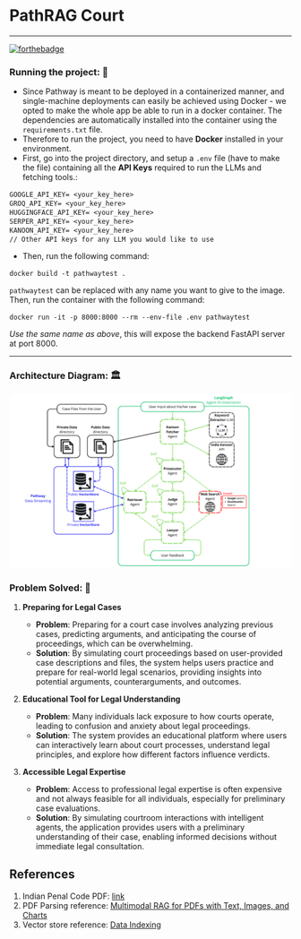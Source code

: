 # PathRAG Court

---

[![forthebadge](https://forthebadge.com/images/badges/made-with-python.svg)](https://forthebadge.com)

### Running the project: 🚀

- Since Pathway is meant to be deployed in a containerized manner, and single-machine deployments can easily be achieved using Docker - we opted to make the whole app be able to run in a docker container. The dependencies are automatically installed into the container using the `requirements.txt` file.
- Therefore to run the project, you need to have **Docker** installed in your environment.
- First, go into the project directory, and setup a `.env` file (have to make the file) containing all the **API Keys** required to run the LLMs and fetching tools.:

```env
GOOGLE_API_KEY= <your_key_here>
GROQ_API_KEY= <your_key_here>
HUGGINGFACE_API_KEY= <your_key_here>
SERPER_API_KEY= <your_key_here>
KANOON_API_KEY= <your_key_here>
// Other API keys for any LLM you would like to use
```

- Then, run the following command:

```terminal
docker build -t pathwaytest .
```

`pathwaytest` can be replaced with any name you want to give to the image.
Then, run the container with the following command:

```terminal
docker run -it -p 8000:8000 --rm --env-file .env pathwaytest
```

_Use the same name as above_, this will expose the backend FastAPI server at port 8000.

---

### Architecture Diagram: 🏛️

![Architecture diagram](./architecture.png)

### Problem Solved: 🎯

1. **Preparing for Legal Cases**

   - **Problem**: Preparing for a court case involves analyzing previous cases, predicting arguments, and anticipating the course of proceedings, which can be overwhelming.
   - **Solution**: By simulating court proceedings based on user-provided case descriptions and files, the system helps users practice and prepare for real-world legal scenarios, providing insights into potential arguments, counterarguments, and outcomes.

1. **Educational Tool for Legal Understanding**

   - **Problem**: Many individuals lack exposure to how courts operate, leading to confusion and anxiety about legal proceedings.
   - **Solution**: The system provides an educational platform where users can interactively learn about court processes, understand legal principles, and explore how different factors influence verdicts.

1. **Accessible Legal Expertise**
   - **Problem**: Access to professional legal expertise is often expensive and not always feasible for all individuals, especially for preliminary case evaluations.
   - **Solution**: By simulating courtroom interactions with intelligent agents, the application provides users with a preliminary understanding of their case, enabling informed decisions without immediate legal consultation.

## References

1. Indian Penal Code PDF: [link](https://www.iitk.ac.in/wc/data/IPC_186045.pdf)
1. PDF Parsing reference: [Multimodal RAG for PDFs with Text, Images, and Charts](https://pathway.com/developers/templates/multimodal-rag)
1. Vector store reference: [Data Indexing](https://pathway.com/developers/user-guide/llm-xpack/vectorstore_pipeline/)
